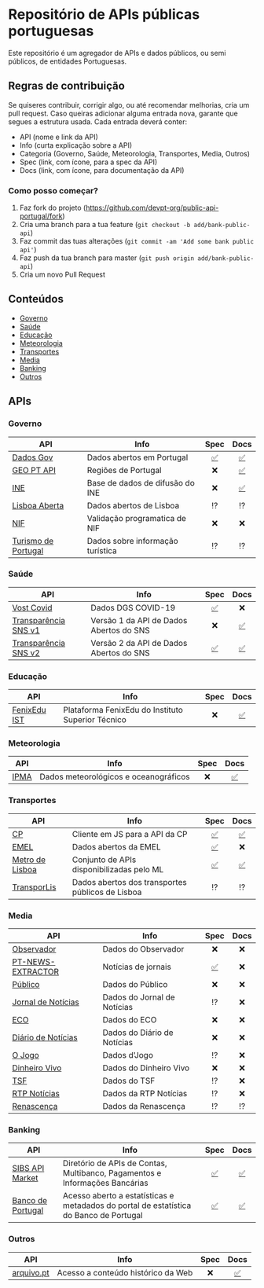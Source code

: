 # Repositório de APIs públicas portuguesas

Este repositório é um agregador de APIs e dados públicos, ou semi públicos, de entidades Portuguesas.

## Regras de contribuição

Se quiseres contribuir, corrigir algo, ou até recomendar melhorias, cria um pull request. Caso queiras adicionar alguma entrada nova, garante que segues a estrutura usada. Cada entrada deverá conter:
- API (nome e link da API)
- Info (curta explicação sobre a API)
- Categoria (Governo, Saúde, Meteorologia, Transportes, Media, Outros)
- Spec (link, com ícone, para a spec da API)
- Docs (link, com ícone, para documentação da API)

### Como posso começar?

1. Faz fork do projeto (<https://github.com/devpt-org/public-api-portugal/fork>)
2. Cria uma branch para a tua feature (`git checkout -b add/bank-public-api`)
3. Faz commit das tuas alterações (`git commit -am 'Add some bank public api'`)
4. Faz push da tua branch para master (`git push origin add/bank-public-api`)
5. Cria um novo Pull Request

## Conteúdos
- [Governo](#governo)
- [Saúde](#saúde)
- [Educação](#educação)
- [Meteorologia](#meteorologia)
- [Transportes](#transportes)
- [Media](#media)
- [Banking](#banking)
- [Outros](#outros)

## APIs

### Governo

| API         |  Info | Spec | Docs |
| ----------- | ----- | :--: | :--: |
| [Dados Gov](https://dados.gov.pt/pt/docapi/) | Dados abertos em Portugal | [✅](https://dados.gov.pt/api/1/swagger.json) | [✅](https://dados.gov.pt/pt/docapi/)
| [GEO PT API](https://github.com/jfoclpf/geoptapi) | Regiões de Portugal | ❌ | [✅](https://github.com/jfoclpf/geoptapi)
| [INE](https://www.ine.pt/xportal/xmain?xpid=INE&xpgid=ine_api&INST=322751522&xlang=pt) | Base de dados de difusão do INE | ❌ | [✅](https://www.ine.pt/ngt_server/attachfileu.jsp?look_parentBoui=322762582&att_display=n&att_download=y)
| [Lisboa Aberta](http://lisboaaberta.cm-lisboa.pt/index.php/pt/desenvolvedores) | Dados abertos de Lisboa | ⁉️ | ⁉️
| [NIF](https://www.nif.pt/api/) | Validação programatica de NIF | ❌ | ❌
| [Turismo de Portugal](https://dadosabertos.turismodeportugal.pt/) | Dados sobre informação turística | ⁉️ | ⁉️

### Saúde

| API         |  Info | Spec | Docs |
| ----------- | ----- | :--: | :--: |
| [Vost Covid](https://covid19-api.vost.pt/) | Dados DGS COVID-19 | [✅](https://covid19-api.vost.pt/swagger.json) | ❌
| [Transparência SNS v1](https://transparencia.sns.gov.pt/api/v1/console/) | Versão 1 da API de Dados Abertos do SNS | ❌ | [✅](https://help.opendatasoft.com/apis/ods-search-v1/)
| [Transparência SNS v2](https://transparencia.sns.gov.pt/api/v2/console/) | Versão 2 da API de Dados Abertos do SNS | [✅](https://transparencia.sns.gov.pt/api/v2/swagger.json) | [✅](https://transparencia.sns.gov.pt/api/v2/console/)

### Educação

| API         |  Info | Spec | Docs |
| ----------- | ----- | :--: | :--: |
| [FenixEdu IST](https://fenixedu.org/dev/api/) | Plataforma FenixEdu do Instituto Superior Técnico | ❌ |  [✅](https://fenixedu.org/dev/api/)

### Meteorologia

| API         |  Info | Spec | Docs |
| ----------- | ----- | :--: | :--: |
| [IPMA](https://api.ipma.pt/) | Dados meteorológicos e oceanográficos | ❌ | [✅](https://api.ipma.pt/)

### Transportes

| API         |  Info | Spec | Docs |
| ----------- | ----- | :--: | :--: |
| [CP](https://github.com/juliuste/comboios) | Cliente em JS para a API da CP | [✅]() | [✅](https://github.com/juliuste/comboios)
| [EMEL](https://emel.city-platform.com/opendata/) | Dados abertos da EMEL | [✅](https://emel.city-platform.com/opendata/) | ❌
| [Metro de Lisboa](https://api.metrolisboa.pt/store/apis/info?name=EstadoServicoML&version=1.0.1&provider=admin) | Conjunto de APIs disponibilizadas pelo ML | [✅](https://api.metrolisboa.pt/store/api-docs/admin/EstadoServicoML/1.0.1?gwType=undefined&gwName=undefined) | [✅](https://api.metrolisboa.pt/store/apis/info?name=EstadoServicoML&version=1.0.1&provider=admin#tab2)
| [TransporLis](https://www.transporlis.pt/Default.aspx?tabid=258&language=pt-PT) | Dados abertos dos transportes públicos de Lisboa | ⁉️ | ⁉️

### Media

| API         |  Info | Spec | Docs |
| ----------- | ----- | :--: | :--: |
| [Observador](https://observador.pt/wp-json/) | Dados do Observador | ❌ | ❌
| [PT-NEWS-EXTRACTOR](https://github.com/spamz23/PT-NEWS_EXTRACTOR) | Notícias de jornais | [✅](https://pt-news-extractor.herokuapp.com/#operation/cm_url_search_create) | ❌
| [Público](https://www.publico.pt/api/list/ultimas) | Dados do Público | ❌ | ❌
| [Jornal de Notícias](http://feeds.jn.pt/JN-Ultimas) | Dados do Jornal de Notícias | ⁉️ | ❌
| [ECO](https://eco.sapo.pt/wp-json/eco/v1/items) | Dados do ECO | ❌ | ❌
| [Diário de Notícias](http://feeds.dn.pt/DN-Ultimas) | Dados do Diário de Notícias | ❌ | ❌
| [O Jogo](http://feeds.ojogo.pt/OJ-Ultimas) | Dados d'Jogo | ⁉️ | ❌
| [Dinheiro Vivo](http://feeds.dinheirovivo.pt/DV-Ultimas) | Dados do Dinheiro Vivo | ❌ | ❌
| [TSF](http://feeds.tsf.pt/TSF-Ultimas) | Dados do TSF | ⁉️ | ❌
| [RTP Notícias](https://www.rtp.pt/noticias/rss/) | Dados da RTP Notícias | ⁉️ | ❌
| [Renascença](https://rr.sapo.pt/rss) | Dados da Renascença | ⁉️ | ⁉️

### Banking

| API         |  Info | Spec | Docs |
| ----------- | ----- | :--: | :--: |
| [SIBS API Market](https://www.sibsapimarket.com/) | Diretório de APIs de Contas, Multibanco, Pagamentos e Informações Bancárias | [✅](https://developer.sibsapimarket.com/sandbox/product) | [✅](https://developer.sibsapimarket.com/sandbox/product)
| [Banco de Portugal](https://bpstat.bportugal.pt/data/docs) | Acesso aberto a estatísticas e metadados do portal de estatística do Banco de Portugal | [✅](https://bpstat.bportugal.pt/data/docs?format=openapi) | [✅](https://bpstat.bportugal.pt/data/docs)

### Outros

| API         |  Info | Spec | Docs |
| ----------- | ----- | :--: | :--: |
| [arquivo.pt](https://arquivo.pt/) | Acesso a conteúdo histórico da Web | ❌ | [✅](https://github.com/arquivo/pwa-technologies/wiki/Arquivo.pt-API)
